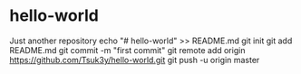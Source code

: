 # hello-world
Just another repository
echo "# hello-world" >> README.md
git init
git add README.md
git commit -m "first commit"
git remote add origin https://github.com/Tsuk3y/hello-world.git
git push -u origin master
